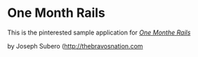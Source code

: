 # One Month Rails

This is the pinterested sample application for
[*One Monthe Rails*](http://onemonthsrails.com)

by Joseph Subero (http://thebravosnation.com
